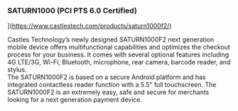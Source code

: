 ### SATURN1000 (PCI PTS 6.0 Certified)

](https://www.castlestech.com/products/saturn1000f2/)

Castles Technology’s newly designed SATURN1000F2 next generation mobile device offers multifunctional capabilities and optimizes the checkout process for your business. It comes with several optional features including 4G LTE/3G, Wi-Fi, Bluetooth, microphone, rear camera, barcode reader, and stylus.  
The SATURN1000F2 is based on a secure Android platform and has integrated contactless reader function with a 5.5” full touchscreen. The SATURN1000F2 is an extremely easy, safe and secure for merchants looking for a next generation payment device.